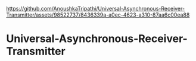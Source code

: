 
https://github.com/AnoushkaTripathi/Universal-Asynchronous-Receiver-Transmitter/assets/98522737/8436339a-a0ec-4623-a310-87aa6c00ea88




# Universal-Asynchronous-Receiver-Transmitter

